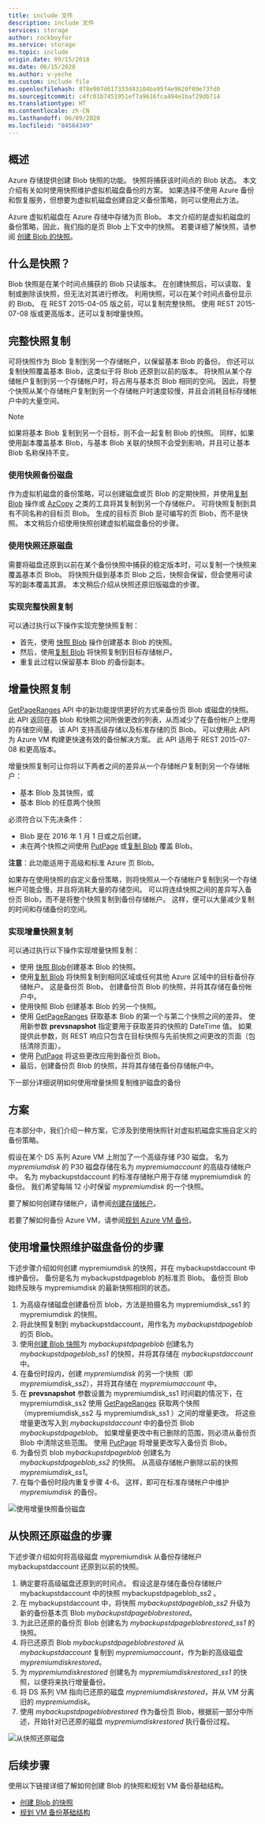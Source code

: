 ```yaml
---
title: include 文件
description: include 文件
services: storage
author: rockboyfor
ms.service: storage
ms.topic: include
origin.date: 09/15/2018
ms.date: 06/15/2020
ms.author: v-yeche
ms.custom: include file
ms.openlocfilehash: 878e907d617333d43104ba95f4e9620f09e73fd0
ms.sourcegitcommit: c4fc01b7451951ef7a9616fca494e1baf29db714
ms.translationtype: HT
ms.contentlocale: zh-CN
ms.lasthandoff: 06/09/2020
ms.locfileid: "84564349"
---
```

<!--Verified successfully by PG team-->
## <a name="overview"></a>概述
Azure 存储提供创建 Blob 快照的功能。 快照将捕获该时间点的 Blob 状态。 本文介绍有关如何使用快照维护虚拟机磁盘备份的方案。 如果选择不使用 Azure 备份和恢复服务，但想要为虚拟机磁盘创建自定义备份策略，则可以使用此方法。

Azure 虚拟机磁盘在 Azure 存储中存储为页 Blob。 本文介绍的是虚拟机磁盘的备份策略，因此，我们指的是页 Blob 上下文中的快照。 若要详细了解快照，请参阅 [创建 Blob 的快照](https://docs.microsoft.com/rest/api/storageservices/Creating-a-Snapshot-of-a-Blob)。

## <a name="what-is-a-snapshot"></a>什么是快照？
Blob 快照是在某个时间点捕获的 Blob 只读版本。 在创建快照后，可以读取、复制或删除该快照，但无法对其进行修改。 利用快照，可以在某个时间点备份显示的 Blob。 在 REST 2015-04-05 版之前，可以复制完整快照。 使用 REST 2015-07-08 版或更高版本，还可以复制增量快照。

## <a name="full-snapshot-copy"></a>完整快照复制
可将快照作为 Blob 复制到另一个存储帐户，以保留基本 Blob 的备份。 你还可以复制快照覆盖基本 Blob，这类似于将 Blob 还原到以前的版本。 将快照从某个存储帐户复制到另一个存储帐户时，将占用与基本页 Blob 相同的空间。 因此，将整个快照从某个存储帐户复制到另一个存储帐户时速度较慢，并且会消耗目标存储帐户中的大量空间。

> [!NOTE]
> 如果将基本 Blob 复制到另一个目标，则不会一起复制 Blob 的快照。 同样，如果使用副本覆盖基本 Blob，与基本 Blob 关联的快照不会受到影响，并且可让基本 Blob 名称保持不变。
> 
> 

### <a name="back-up-disks-using-snapshots"></a>使用快照备份磁盘
作为虚拟机磁盘的备份策略，可以创建磁盘或页 Blob 的定期快照，并使用[复制 Blob](https://docs.microsoft.com/rest/api/storageservices/Copy-Blob) 操作或 [AzCopy](../articles/storage/common/storage-use-azcopy.md) 之类的工具将其复制到另一个存储帐户。 可将快照复制到具有不同名称的目标页 Blob。 生成的目标页 Blob 是可编写的页 Blob，而不是快照。 本文稍后介绍使用快照创建虚拟机磁盘备份的步骤。

### <a name="restore-disks-using-snapshots"></a>使用快照还原磁盘
需要将磁盘还原到以前在某个备份快照中捕获的稳定版本时，可以复制一个快照来覆盖基本页 Blob。 将快照升级到基本页 Blob 之后，快照会保留，但会使用可读写的副本覆盖其源。 本文稍后介绍从快照还原旧版磁盘的步骤。

### <a name="implementing-full-snapshot-copy"></a>实现完整快照复制
可以通过执行以下操作实现完整快照复制：

* 首先，使用 [快照 Blob](https://docs.microsoft.com/rest/api/storageservices/Snapshot-Blob) 操作创建基本 Blob 的快照。
* 然后，使用[复制 Blob](https://docs.microsoft.com/rest/api/storageservices/Copy-Blob) 将快照复制到目标存储帐户。
* 重复此过程以保留基本 Blob 的备份副本。

## <a name="incremental-snapshot-copy"></a>增量快照复制
[GetPageRanges](https://docs.microsoft.com/rest/api/storageservices/Get-Page-Ranges) API 中的新功能提供更好的方式来备份页 Blob 或磁盘的快照。 此 API 返回在基 blob 和快照之间所做更改的列表，从而减少了在备份帐户上使用的存储空间量。 该 API 支持高级存储以及标准存储的页 Blob。 可以使用此 API 为 Azure VM 构建更快速有效的备份解决方案。 此 API 适用于 REST 2015-07-08 和更高版本。

增量快照复制可让你将以下两者之间的差异从一个存储帐户复制到另一个存储帐户：

* 基本 Blob 及其快照，或
* 基本 Blob 的任意两个快照

必须符合以下先决条件：

* Blob 是在 2016 年 1 月 1 日或之后创建。
* 未在两个快照之间使用 [PutPage](https://docs.microsoft.com/rest/api/storageservices/Put-Page) 或[复制 Blob](https://docs.microsoft.com/rest/api/storageservices/Copy-Blob) 覆盖 Blob。

**注意**：此功能适用于高级和标准 Azure 页 Blob。

如果存在使用快照的自定义备份策略，则将快照从一个存储帐户复制到另一个存储帐户可能会慢，并且将消耗大量的存储空间。 可以将连续快照之间的差异写入备份页 Blob，而不是将整个快照复制到备份存储帐户。 这样，便可以大量减少复制的时间和存储备份的空间。

### <a name="implementing-incremental-snapshot-copy"></a>实现增量快照复制
可以通过执行以下操作实现增量快照复制：

* 使用 [快照 Blob](https://docs.microsoft.com/rest/api/storageservices/Snapshot-Blob)创建基本 Blob 的快照。
* 使用[复制 Blob](https://docs.microsoft.com/rest/api/storageservices/Copy-Blob) 将快照复制到相同区域或任何其他 Azure 区域中的目标备份存储帐户。 这是备份页 Blob。 创建备份页 Blob 的快照，并将其存储在备份帐户中。
* 使用快照 Blob 创建基本 Blob 的另一个快照。
* 使用 [GetPageRanges](https://docs.microsoft.com/rest/api/storageservices/Get-Page-Ranges) 获取基本 Blob 的第一个与第二个快照之间的差异。 使用新参数 **prevsnapshot** 指定要用于获取差异的快照的 DateTime 值。 如果提供此参数，则 REST 响应只包含在目标快照与先前快照之间更改的页面（包括清除页面）。
* 使用 [PutPage](https://docs.microsoft.com/rest/api/storageservices/Put-Page) 将这些更改应用到备份页 Blob。
* 最后，创建备份页 Blob 的快照，并将其存储在备份存储帐户中。

下一部分详细说明如何使用增量快照复制维护磁盘的备份

## <a name="scenario"></a>方案
在本部分中，我们介绍一种方案，它涉及到使用快照针对虚拟机磁盘实施自定义的备份策略。

假设在某个 DS 系列 Azure VM 上附加了一个高级存储 P30 磁盘。 名为 *mypremiumdisk* 的 P30 磁盘存储在名为 *mypremiumaccount* 的高级存储帐户中。 名为 mybackupstdaccount  的标准存储帐户用于存储 mypremiumdisk  的备份。 我们希望每隔 12 小时保留 *mypremiumdisk* 的一个快照。

要了解如何创建存储帐户，请参阅[创建存储帐户](/storage/common/storage-quickstart-create-account)。

若要了解如何备份 Azure VM，请参阅[规划 Azure VM 备份](../articles/backup/backup-azure-vms-introduction.md)。

## <a name="steps-to-maintain-backups-of-a-disk-using-incremental-snapshots"></a>使用增量快照维护磁盘备份的步骤
下述步骤介绍如何创建 mypremiumdisk  的快照，并在 mybackupstdaccount  中维护备份。 备份是名为 mybackupstdpageblob  的标准页 Blob。 备份页 Blob 始终反映与 mypremiumdisk  的最新快照相同的状态。

1. 为高级存储磁盘创建备份页 blob，方法是拍摄名为 mypremiumdisk_ss1 的  mypremiumdisk 的快照。 
2. 将此快照复制到 mybackupstdaccount，用作名为 *mybackupstdpageblob* 的页 Blob。
3. 使用[创建 Blob 快照](https://docs.microsoft.com/rest/api/storageservices/Snapshot-Blob)为 *mybackupstdpageblob* 创建名为 *mybackupstdpageblob_ss1* 的快照，并将其存储在 *mybackupstdaccount* 中。
4. 在备份时段内，创建 *mypremiumdisk* 的另一个快照（即 *mypremiumdisk_ss2*），并将其存储在 *mypremiumaccount* 中。
5. 在 **prevsnapshot** 参数设置为 mypremiumdisk_ss1  时间戳的情况下，在 mypremiumdisk_ss2  使用 [GetPageRanges](https://docs.microsoft.com/rest/api/storageservices/Get-Page-Ranges) 获取两个快照（mypremiumdisk_ss2  与 mypremiumdisk_ss1  ）之间的增量更改。 将这些增量更改写入到 *mybackupstdaccount* 中的备份页 Blob *mybackupstdpageblob*。 如果增量更改中有已删除的范围，则必须从备份页 Blob 中清除这些范围。 使用 [PutPage](https://docs.microsoft.com/rest/api/storageservices/Put-Page) 将增量更改写入备份页 Blob。
6. 为备份页 blob *mybackupstdpageblob* 创建名为 *mybackupstdpageblob_ss2* 的快照。 从高级存储帐户删除以前的快照 *mypremiumdisk_ss1*。
7. 在每个备份时段内重复步骤 4-6。 这样，即可在标准存储帐户中维护 *mypremiumdisk* 的备份。

![使用增量快照备份磁盘](../articles/virtual-machines/windows/media/incremental-snapshots/storage-incremental-snapshots-1.png)

## <a name="steps-to-restore-a-disk-from-snapshots"></a>从快照还原磁盘的步骤
下述步骤介绍如何将高级磁盘 mypremiumdisk  从备份存储帐户 mybackupstdaccount  还原到以前的快照。

1. 确定要将高级磁盘还原到的时间点。 假设这是存储在备份存储帐户 mybackupstdaccount  中的快照 mybackupstdpageblob_ss2  。
2. 在 mybackupstdaccount 中，将快照 *mybackupstdpageblob_ss2* 升级为新的备份基本页 Blob *mybackupstdpageblobrestored*。
3. 为此已还原的备份页 Blob 创建名为 *mybackupstdpageblobrestored_ss1* 的快照。
4. 将已还原页 Blob *mybackupstdpageblobrestored* 从 *mybackupstdaccount* 复制到 *mypremiumaccount*，作为新的高级磁盘 *mypremiumdiskrestored*。
5. 为 *mypremiumdiskrestored* 创建名为 *mypremiumdiskrestored_ss1* 的快照，以便将来执行增量备份。
6. 将 DS 系列 VM 指向已还原的磁盘 *mypremiumdiskrestored*，并从 VM 分离旧的 *mypremiumdisk*。
7. 使用 *mybackupstdpageblobrestored* 作为备份页 Blob，根据前一部分中所述，开始针对已还原的磁盘 *mypremiumdiskrestored* 执行备份过程。

![从快照还原磁盘](../articles/virtual-machines/windows/media/incremental-snapshots/storage-incremental-snapshots-2.png)

## <a name="next-steps"></a>后续步骤
使用以下链接详细了解如何创建 Blob 的快照和规划 VM 备份基础结构。

* [创建 Blob 的快照](https://docs.microsoft.com/rest/api/storageservices/Creating-a-Snapshot-of-a-Blob)
* [规划 VM 备份基础结构](../articles/backup/backup-azure-vms-introduction.md)

<!-- Update_Description: update meta properties, wording update, update link -->